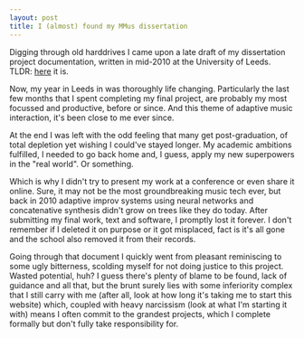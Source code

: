 ```yaml
---
layout: post
title: I (almost) found my MMus dissertation
---
```


Digging through old harddrives I came upon a late draft of my dissertation project documentation,
written in mid-2010 at the University of Leeds. TLDR: [here](../public/documentation.pdf) it is.

Now, my year in Leeds in was thoroughly life changing. Particularly the last
few months that I spent completing my final project, are probably my most focussed and productive,
before or since. And this theme of adaptive music interaction, it's been close to me ever since.

At the end I was left with the odd feeling that many get post-graduation, of total depletion yet
wishing I could've stayed longer. My academic ambitions fulfilled, I needed to go back home and,
I guess, apply my new superpowers in the "real world". Or something.

Which is why I didn't try to present my work at a conference or even share it online.
Sure, it may not be the most groundbreaking music tech ever,
but back in 2010 adaptive improv systems using neural networks
and concatenative synthesis didn't grow on trees like they do today. After submitting my final work,
text and software, I promptly lost it forever. I don't remember if I deleted it on purpose or it got
misplaced, fact is it's all gone and the school also removed it from their records.

Going through that document I quickly went from pleasant reminiscing to some ugly bitterness, scolding myself
for not doing justice to this project. Wasted potential, huh? I guess there's plenty of blame to be
found, lack of guidance and all that, but the brunt surely lies with some inferiority complex that I
still carry with me (after all, look at how long it's taking me to start this website) which,
coupled with heavy narcissism (look at what I'm starting it with) means I often commit to the grandest
projects, which I complete formally but don't fully take responsibility for.
